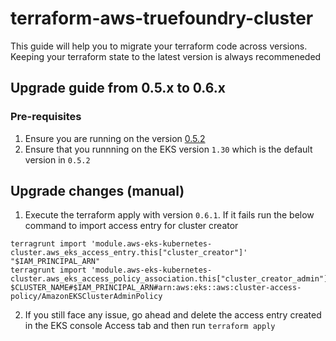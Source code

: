 # terraform-aws-truefoundry-cluster
This guide will help you to migrate your terraform code across versions. Keeping your terraform state to the latest version is always recommeneded

## Upgrade guide from 0.5.x to 0.6.x

### Pre-requisites
1. Ensure you are running on the version [0.5.2](https://github.com/truefoundry/terraform-aws-truefoundry-cluster/releases/tag/v0.5.2)
2. Ensure that you runnning on the EKS version `1.30` which is the default version in `0.5.2`

## Upgrade changes (manual)
1. Execute the terraform apply with version `0.6.1`. If it fails run the below command to import access entry for cluster creator
```
terragrunt import 'module.aws-eks-kubernetes-cluster.aws_eks_access_entry.this["cluster_creator"]' "$IAM_PRINCIPAL_ARN"
terragrunt import 'module.aws-eks-kubernetes-cluster.aws_eks_access_policy_association.this["cluster_creator_admin"]' $CLUSTER_NAME#$IAM_PRINCIPAL_ARN#arn:aws:eks::aws:cluster-access-policy/AmazonEKSClusterAdminPolicy
```
2. If you still face any issue, go ahead and delete the access entry created in the EKS console Access tab and then run `terraform apply`